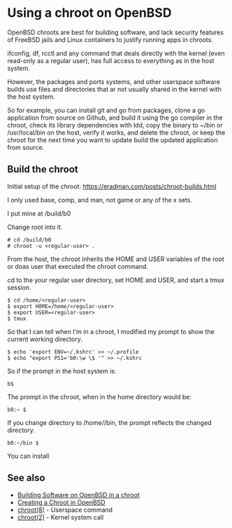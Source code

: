 # Using a chroot on OpenBSD

OpenBSD chroots are best for building software, and lack security
features of FreeBSD jails and Linux containers to justify running apps
in chroots.

ifconfig, df, rcctl and any command that deals directly with the
kernel (even read-only as a regular user), has full access to
everything as in the host system.

However, the packages and ports systems, and other userspace software
builds use files and directories that ar not usually shared in the
kernel with the host system.

So for example, you can install git and go from packages, clone a go
application from source on Github, and build it using the go compiler
in the chroot, check its library dependencies with ldd, copy the
binary to ~/bin or /usr/local/bin on the host, verify it works, and
delete the chroot, or keep the chroot for the next time you want to
update build the updated application from source.

## Build the chroot



Initial setup of the chroot:
<https://eradman.com/posts/chroot-builds.html>

I only used base, comp, and man, not game or any of the x sets.

I put mine at /build/b0

Change root into it.

```
# cd /build/b0
# chroot -u <regular-user> .
```

From the host, the chroot inherits the HOME and USER variables of the
root or doas user that executed the chroot command.

cd to the your regular user directory, set HOME and USER, and start a
tmux session.
```
$ cd /home/<regular-user>
$ export HOME=/home/<regular-user>
$ export USER=<regular-user>
$ tmux
```

So that I can tell when I'm in a chroot, I modified my prompt to show
the current working directory.

```
$ echo 'export ENV=~/.kshrc' >> ~/.profile
$ echo "export PS1='b0:\w \$ '" >> ~/.kshrc
```

So if the prompt in the host system is:

```
b$
```

The prompt in the chroot, when in the home directory would be:

```
b0:~ $ 
```

If you change directory to /home/<regular-user>/bin, the prompt
reflects the changed directory.

```
b0:~/bin $ 
```

You can install 


## See also

* [Building Software on OpenBSD in a chroot](https://eradman.com/posts/chroot-builds.html)
* [Creating a Chroot in OpenBSD](https://www.tubsta.com/2020/01/creating-a-chroot-in-openbsd)
* [chroot(8)](https://man.openbsd.org/chroot) - Userspace command
* [chroot(2)](https://man.openbsd.org/chroot.2) - Kernel system call
